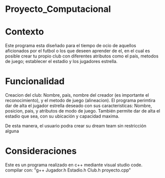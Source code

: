 # Proyecto_Computacional

# Contexto
Este programa esta diseñado para el tiempo de ocio de aquellos aficionados por el futbol o los que deseen aprender de el, en el cual es posible crear tu propio club con diferentes atributos como el país, metodos de juego; establecer el estadio y los jugadores estrella.

# Funcionalidad
Creacion del club: Nombre, país, nombre del creador (es importante el reconocimiento), y el metodo de juego (alineacion).
El programa perimtira dar de alta el jugador estrella deseado con sus caracteristicas: Nombre, posicion, pais, y atributos de modo de juego.
También permite dar de alta el estadio que sea, con su ubicación y capacidad maxima.

De esta manera, el usuario podra crear su dream team sin restricción alguna

# Consideraciones
Este es un programa realizado en c++ mediante visual studio code.
compilar con: "g++ Jugador.h Estadio.h Club.h proyecto.cpp"
